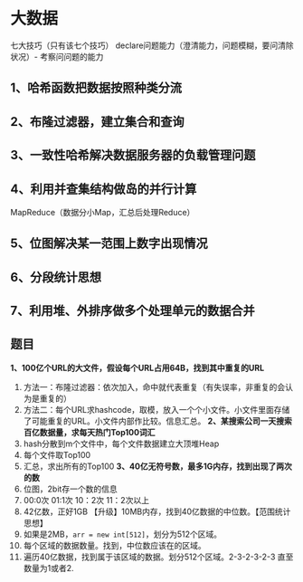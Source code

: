 


# 大数据
七大技巧（只有该七个技巧）
declare问题能力（澄清能力，问题模糊，要问清除状况）- 考察问问题的能力
## 1、哈希函数把数据按照种类分流
## 2、布隆过滤器，建立集合和查询
## 3、一致性哈希解决数据服务器的负载管理问题
## 4、利用并查集结构做岛的并行计算
MapReduce（数据分小Map，汇总后处理Reduce）
## 5、位图解决某一范围上数字出现情况
## 6、分段统计思想
## 7、利用堆、外排序做多个处理单元的数据合并
## 题目
**1、100亿个URL的大文件，假设每个URL占用64B，找到其中重复的URL**
1. 方法一：布隆过滤器：依次加入，命中就代表重复（有失误率，非重复的会认为是重复的）
2. 方法二：每个URL求hashcode，取模，放入一个个小文件。小文件里面存储了可能重复的URL。小文件内部作比较。信息汇总。
**2、某搜索公司一天搜索百亿数据量，求每天热门Top100词汇**
1. hash分散到m个文件中，每个文件数据建立大顶堆Heap
2. 每个文件取Top100
3. 汇总，求出所有的Top100
**3、40亿无符号数，最多1G内存，找到出现了两次的数**
1. 位图，2bit存一个数的信息
2. 00:0次 01:1次 10：2次 11：2次以上
3. 42亿数，正好1GB
【升级】10MB内存，找到40亿数据的中位数。【范围统计思想】
1. 如果是2MB，`arr = new int[512]`，划分为512个区域。
2. 每个区域的数据数量。找到，中位数应该在的区域。
3. 遍历40亿数据，找到属于该区域的数据。划分512个区域。2-3-2-3-2-3 直至数量为1或者2.



